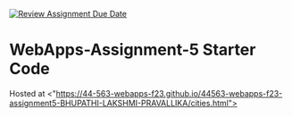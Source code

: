 [![Review Assignment Due Date](https://classroom.github.com/assets/deadline-readme-button-24ddc0f5d75046c5622901739e7c5dd533143b0c8e959d652212380cedb1ea36.svg)](https://classroom.github.com/a/7kKA03Up)
# WebApps-Assignment-5 Starter Code
Hosted at <"https://44-563-webapps-f23.github.io/44563-webapps-f23-assignment5-BHUPATHI-LAKSHMI-PRAVALLIKA/cities.html">
